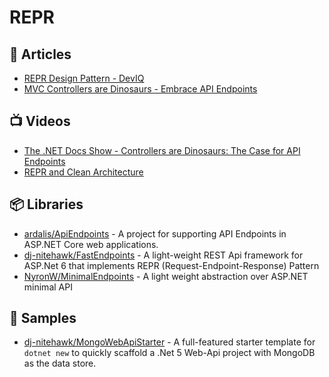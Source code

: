 # REPR

## 📕 Articles
 - [REPR Design Pattern - DevIQ](https://deviq.com/design-patterns/repr-design-pattern)
 - [MVC Controllers are Dinosaurs - Embrace API Endpoints](https://ardalis.com/mvc-controllers-are-dinosaurs-embrace-api-endpoints/)
 
## 📺 Videos
- [The .NET Docs Show - Controllers are Dinosaurs: The Case for API Endpoints](https://www.youtube.com/watch?v=9oroj2TmxBs) 
- [REPR and Clean Architecture](https://www.youtube.com/watch?v=-AJcEJPwagQ)

## 📦 Libraries
- [ardalis/ApiEndpoints](https://github.com/ardalis/ApiEndpoints) - A project for supporting API Endpoints in ASP.NET Core web applications.
- [dj-nitehawk/FastEndpoints](https://github.com/dj-nitehawk/FastEndpoints) - A light-weight REST Api framework for ASP.Net 6 that implements REPR (Request-Endpoint-Response) Pattern
- [NyronW/MinimalEndpoints](https://github.com/NyronW/MinimalEndpoints) - A light weight abstraction over ASP.NET minimal API

## 🚀 Samples
- [dj-nitehawk/MongoWebApiStarter](https://github.com/dj-nitehawk/MongoWebApiStarter) - A full-featured starter template for `dotnet new` to quickly scaffold a .Net 5 Web-Api project with MongoDB as the data store.
